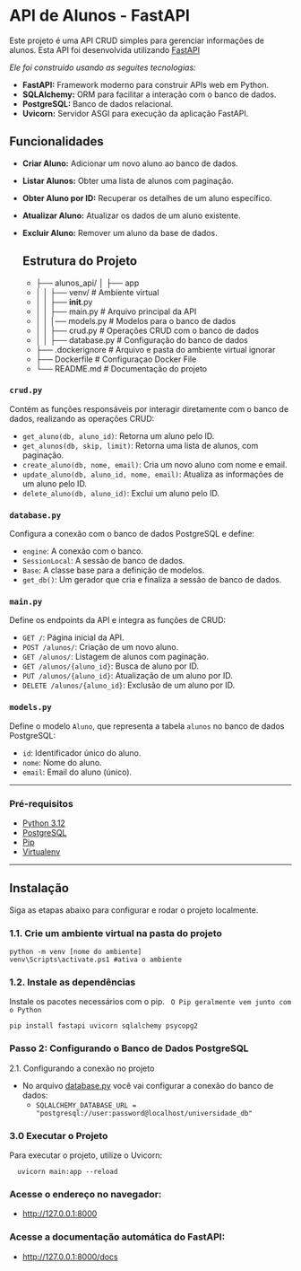# API de Alunos - FastAPI

Este projeto é uma API CRUD simples para gerenciar informações de alunos. Esta API foi desenvolvida utilizando [FastAPI](https://fastapi.tiangolo.com/)

*Ele foi construído usando as seguites tecnologias:*
- **FastAPI:** Framework moderno para construir APIs web em Python.
- **SQLAlchemy:** ORM para facilitar a interação com o banco de dados.
- **PostgreSQL:** Banco de dados relacional.
- **Uvicorn:** Servidor ASGI para execução da aplicação FastAPI.
  
## Funcionalidades

- **Criar Aluno:** Adicionar um novo aluno ao banco de dados.
- **Listar Alunos:** Obter uma lista de alunos com paginação.
- **Obter Aluno por ID:** Recuperar os detalhes de um aluno específico.
- **Atualizar Aluno:** Atualizar os dados de um aluno existente.
- **Excluir Aluno:** Remover um aluno da base de dados.

    ## Estrutura do Projeto
    -   ├── alunos_api/
        │   ├── app
    -   │   │  ├── venv/                # Ambiente virtual
    -   │   │  ├── __init__.py
    -   │   │  ├── main.py              # Arquivo principal da API
    -   │   │  │── models.py            # Modelos para o banco de dados
    -   │   │  ├── crud.py              # Operações CRUD com o banco de dados
    -   │   │  ├── database.py          # Configuração do banco de dados
    -   ├── .dockerignore            # Arquivo e pasta do ambiente virtual ignorar
    -   ├── Dockerfile               # Configuraçao Docker File
    -   └── README.md                # Documentação do projeto
      

### `crud.py`
Contém as funções responsáveis por interagir diretamente com o banco de dados, realizando as operações CRUD:

- `get_aluno(db, aluno_id)`: Retorna um aluno pelo ID.
- `get_alunos(db, skip, limit)`: Retorna uma lista de alunos, com paginação.
- `create_aluno(db, nome, email)`: Cria um novo aluno com nome e email.
- `update_aluno(db, aluno_id, nome, email)`: Atualiza as informações de um aluno pelo ID.
- `delete_aluno(db, aluno_id)`: Exclui um aluno pelo ID.

### `database.py`
Configura a conexão com o banco de dados PostgreSQL e define:

- `engine`: A conexão com o banco.
- `SessionLocal`: A sessão de banco de dados.
- `Base`: A classe base para a definição de modelos.
- `get_db()`: Um gerador que cria e finaliza a sessão de banco de dados.

### `main.py`
Define os endpoints da API e integra as funções de CRUD:

- `GET /`: Página inicial da API.
- `POST /alunos/`: Criação de um novo aluno.
- `GET /alunos/`: Listagem de alunos com paginação.
- `GET /alunos/{aluno_id}`: Busca de aluno por ID.
- `PUT /alunos/{aluno_id}`: Atualização de um aluno por ID.
- `DELETE /alunos/{aluno_id}`: Exclusão de um aluno por ID.

### `models.py`
Define o modelo `Aluno`, que representa a tabela `alunos` no banco de dados PostgreSQL:

- `id`: Identificador único do aluno.
- `nome`: Nome do aluno.
- `email`: Email do aluno (único).
---
### Pré-requisitos

- [Python 3.12](https://www.python.org/downloads/)
- [PostgreSQL](https://www.postgresql.org/download/)
- [Pip](https://pip.pypa.io/en/stable/installation/)
- [Virtualenv](https://virtualenv.pypa.io/en/latest/installation.html)
---
## Instalação
Siga as etapas abaixo para configurar e rodar o projeto localmente.

### 1.1. Crie um ambiente virtual na pasta do projeto
```
python -m venv [nome do ambiente]
venv\Scripts\activate.ps1 #ativa o ambiente 
```
### 1.2. Instale as dependências
Instale os pacotes necessários com o pip. ` O Pip geralmente vem junto com o Python`
```
pip install fastapi uvicorn sqlalchemy psycopg2
```
### Passo 2: Configurando o Banco de Dados PostgreSQL

2.1. Configurando a conexão no projeto

- No arquivo [database.py](https://github.com/Elizeu-Mello/FastAPI_Alunos/blob/main/database.py) você vai configurar a conexão do banco de dados:
    - `SQLALCHEMY_DATABASE_URL = "postgresql://user:password@localhost/universidade_db"`
 
### 3.0 Executar o Projeto
  Para executar o projeto, utilize o Uvicorn:
```
  uvicorn main:app --reload
```
### Acesse o endereço no navegador:
- http://127.0.0.1:8000

### Acesse a documentação automática do FastAPI:
- http://127.0.0.1:8000/docs
